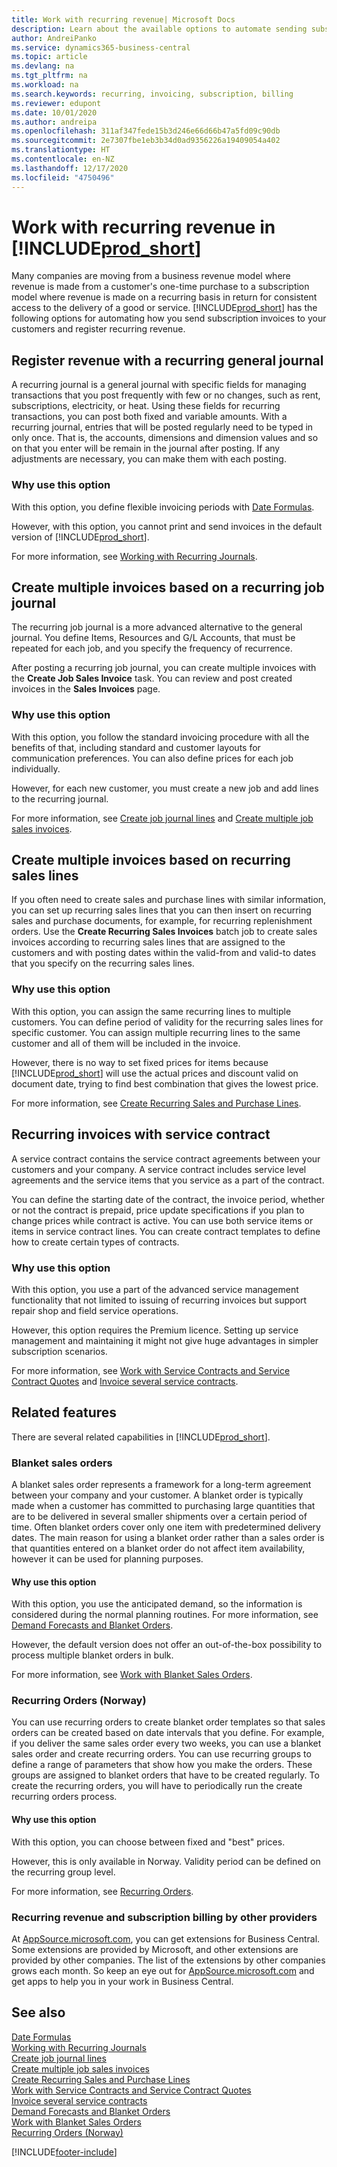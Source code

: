 ```yaml
---
title: Work with recurring revenue| Microsoft Docs
description: Learn about the available options to automate sending subscription invoices to your customers and register recurring revenue.
author: AndreiPanko
ms.service: dynamics365-business-central
ms.topic: article
ms.devlang: na
ms.tgt_pltfrm: na
ms.workload: na
ms.search.keywords: recurring, invoicing, subscription, billing
ms.reviewer: edupont
ms.date: 10/01/2020
ms.author: andreipa
ms.openlocfilehash: 311af347fede15b3d246e66d66b47a5fd09c90db
ms.sourcegitcommit: 2e7307fbe1eb3b34d0ad9356226a19409054a402
ms.translationtype: HT
ms.contentlocale: en-NZ
ms.lasthandoff: 12/17/2020
ms.locfileid: "4750496"
---
```

# <a name="work-with-recurring-revenue-in-prod_short"></a>Work with recurring revenue in [!INCLUDE[prod_short](includes/prod_short.md)]

Many companies are moving from a business revenue model where revenue is made from a customer's one-time purchase to a subscription model where revenue is made on a recurring basis in return for consistent access to the delivery of a good or service.
[!INCLUDE[prod_short](includes/prod_short.md)] has the following options for automating how you send subscription invoices to your customers and register recurring revenue. 

## <a name="register-revenue-with-a-recurring-general-journal"></a>Register revenue with a recurring general journal

A recurring journal is a general journal with specific fields for managing transactions that you post frequently with few or no changes, such as rent, subscriptions, electricity, or heat. Using these fields for recurring transactions, you can post both fixed and variable amounts. With a recurring journal, entries that will be posted regularly need to be typed in only once. That is, the accounts, dimensions and dimension values and so on that you enter will be remain in the journal after posting. If any adjustments are necessary, you can make them with each posting.

### <a name="why-use-this-option"></a>Why use this option

With this option, you define flexible invoicing periods with [Date Formulas](ui-enter-date-ranges.md#using-date-formulas).

However, with this option, you cannot print and send invoices in the default version of [!INCLUDE[prod_short](includes/prod_short.md)].  

For more information, see [Working with Recurring Journals](ui-work-general-journals.md#working-with-recurring-journals).  

## <a name="create-multiple-invoices-based-on-a-recurring-job-journal"></a>Create multiple invoices based on a recurring job journal

The recurring job journal is a more advanced alternative to the general journal. You define Items, Resources and G/L Accounts, that must be repeated for each job, and you specify the frequency of recurrence.  

After posting a recurring job journal, you can create multiple invoices with the **Create Job Sales Invoice** task. You can review and post created invoices in the **Sales Invoices** page.

### <a name="why-use-this-option"></a>Why use this option

With this option, you follow the standard invoicing procedure with all the benefits of that, including standard and customer layouts for communication preferences. You can also define prices for each job individually.

However, for each new customer, you must create a new job and add lines to the recurring journal. 

For more information, see [Create job journal lines](projects-how-record-job-usage.md#to-create-job-journal-lines-manually) and [Create multiple job sales invoices](projects-how-invoice-jobs.md#to-create-multiple-job-sales-invoices).

## <a name="create-multiple-invoices-based-on-recurring-sales-lines"></a>Create multiple invoices based on recurring sales lines

If you often need to create sales and purchase lines with similar information, you can set up recurring sales lines that you can then insert on recurring sales and purchase documents, for example, for recurring replenishment orders. Use the **Create Recurring Sales Invoices** batch job to create sales invoices according to recurring sales lines that are assigned to the customers and with posting dates within the valid-from and valid-to dates that you specify on the recurring sales lines.  

### <a name="why-use-this-option"></a>Why use this option

With this option, you can assign the same recurring lines to multiple customers. You can define period of validity for the recurring sales lines for specific customer. You can assign multiple recurring lines to the same customer and all of them will be included in the invoice.

However, there is no way to set fixed prices for items because [!INCLUDE[prod_short](includes/prod_short.md)] will use the actual prices and discount valid on document date, trying to find best combination that gives the lowest price.  

For more information, see [Create Recurring Sales and Purchase Lines](sales-how-work-standard-lines.md).

## <a name="recurring-invoices-with-service-contract"></a>Recurring invoices with service contract

A service contract contains the service contract agreements between your customers and your company. A service contract includes service level agreements and the service items that you service as a part of the contract.  

You can define the starting date of the contract, the invoice period, whether or not the contract is prepaid, price update specifications if you plan to change prices while contract is active. You can use both service items or items in service contract lines.
You can create contract templates to define how to create certain types of contracts.  

### <a name="why-use-this-option"></a>Why use this option

With this option, you use a part of the advanced service management functionality that not limited to issuing of recurring invoices but support repair shop and field service operations.

However, this option requires the Premium licence. Setting up service management and maintaining it might not give huge advantages in simpler subscription scenarios.  

For more information, see [Work with Service Contracts and Service Contract Quotes](service-how-to-create-service-contracts-and-service-contract-quotes.md) and [Invoice several service contracts](service-how-create-invoices.md#to-invoice-several-service-contracts).

## <a name="related-features"></a>Related features
There are several related capabilities in [!INCLUDE[prod_short](includes/prod_short.md)].

### <a name="blanket-sales-orders"></a>Blanket sales orders

A blanket sales order represents a framework for a long-term agreement between your company and your customer.
A blanket order is typically made when a customer has committed to purchasing large quantities that are to be delivered in several smaller shipments over a certain period of time. Often blanket orders cover only one item with predetermined delivery dates. The main reason for using a blanket order rather than a sales order is that quantities entered on a blanket order do not affect item availability, however it can be used for planning purposes.

#### <a name="why-use-this-option"></a>Why use this option

With this option, you use the anticipated demand, so the information is considered during the normal planning routines. For more information, see [Demand Forecasts and Blanket Orders](design-details-central-concepts-of-the-planning-system.md#demand-forecasts-and-blanket-orders).  

However, the default version does not offer an out-of-the-box possibility to process multiple blanket orders in bulk.

For more information, see [Work with Blanket Sales Orders](sales-how-to-create-blanket-sales-orders.md).

### <a name="recurring-orders-norway"></a>Recurring Orders (Norway)

You can use recurring orders to create blanket order templates so that sales orders can be created based on date intervals that you define. For example, if you deliver the same sales order every two weeks, you can use a blanket sales order and create recurring orders.
You can use recurring groups to define a range of parameters that show how you make the orders. These groups are assigned to blanket orders that have to be created regularly. To create the recurring orders, you will have to periodically run the create recurring orders process. 

#### <a name="why-use-this-option"></a>Why use this option

With this option, you can choose between fixed and "best" prices.

However, this is only available in Norway. Validity period can be defined on the recurring group level.

For more information, see [Recurring Orders](LocalFunctionality/Norway/recurring-orders.md).

### <a name="recurring-revenue-and-subscription-billing-by-other-providers"></a>Recurring revenue and subscription billing by other providers

At [AppSource.microsoft.com](https://appsource.microsoft.com/), you can get extensions for Business Central. Some extensions are provided by Microsoft, and other extensions are provided by other companies. The list of the extensions by other companies grows each month. So keep an eye out for [AppSource.microsoft.com](https://go.microsoft.com/fwlink/?linkid=2081646) and get apps to help you in your work in Business Central.  

## <a name="see-also"></a>See also

[Date Formulas](ui-enter-date-ranges.md#using-date-formulas)  
[Working with Recurring Journals](ui-work-general-journals.md#working-with-recurring-journals)  
[Create job journal lines](projects-how-record-job-usage.md#to-create-job-journal-lines-manually)  
[Create multiple job sales invoices](projects-how-invoice-jobs.md#to-create-multiple-job-sales-invoices)  
[Create Recurring Sales and Purchase Lines](sales-how-work-standard-lines.md)  
[Work with Service Contracts and Service Contract Quotes](service-how-to-create-service-contracts-and-service-contract-quotes.md)  
[Invoice several service contracts](service-how-create-invoices.md#to-invoice-several-service-contracts)  
[Demand Forecasts and Blanket Orders](design-details-central-concepts-of-the-planning-system.md#demand-forecasts-and-blanket-orders)  
[Work with Blanket Sales Orders](sales-how-to-create-blanket-sales-orders.md)  
[Recurring Orders (Norway)](LocalFunctionality/Norway/recurring-orders.md)  


[!INCLUDE[footer-include](includes/footer-banner.md)]